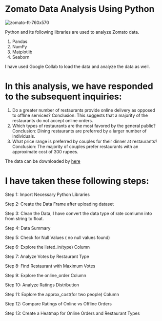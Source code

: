 # Zomato Data Analysis Using Python


![zomato-ft-760x570](https://github.com/user-attachments/assets/45606043-3ab4-4e30-a8b1-d7545021b308)

Python and its following libraries are used to analyze Zomato data.

1. Pandas
2. NumPy
3. Matplotlib
4. Seaborn

I have used Google Collab to load the data and analyze the data as well.

# In this analysis, we have responded to the subsequent inquiries: 

1. Do a greater number of restaurants provide online delivery as opposed to offline services?
   Conclusion: This suggests that a majority of the restaurants do not accept online orders.
2. Which types of restaurants are the most favored by the general public?
   Conclusion: Dining restaurants are preferred by a larger number of individuals.
3. What price range is preferred by couples for their dinner at restaurants?
   Conclusion: The majority of couples prefer restaurants with an approximate cost of 300 rupees.

The data can be downloaded by [here]((https://github.com/Mjawad009/Zomato-Data-Analysis/blob/main/README.md))

# I have taken these following steps:

Step 1: Import Necessary Python Libraries

Step 2: Create the Data Frame after uploading dataset

Step 3: Clean the Data, I have convert the data type of rate comlumn into from string to float.

Step 4: Data Summary 

Step 5: Check for Null Values ( no null values found)

Step 6: Explore the listed_in(type) Column

Step 7: Analyze Votes by Restaurant Type

Step 8: Find Restaurant with Maximum Votes

Step 9: Explore the online_order Column

Step 10: Analyze Ratings Distribution

Step 11: Explore the approx_cost(for two people) Column

Step 12: Compare Ratings of Online vs Offline Orders

Step 13: Create a Heatmap for Online Orders and Restaurant Types

